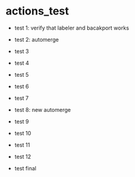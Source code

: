 # actions_test

- test 1: verify that labeler and bacakport works

- test 2: automerge

- test 3

- test 4

- test 5

- test 6

- test 7

- test 8: new automerge

- test 9

- test 10

- test 11

- test 12

- test final